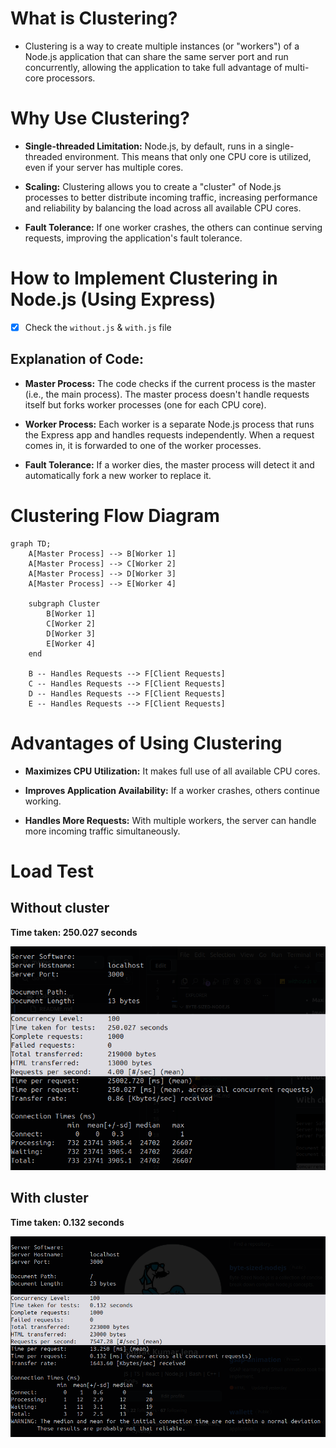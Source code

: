 # What is Clustering?

- Clustering is a way to create multiple instances (or "workers") of a Node.js application that can share the same server port and run concurrently, allowing the application to take full advantage of multi-core processors.

# Why Use Clustering?

- **Single-threaded Limitation:** Node.js, by default, runs in a single-threaded environment. This means that only one CPU core is utilized, even if your server has multiple cores.

- **Scaling:** Clustering allows you to create a "cluster" of Node.js processes to better distribute incoming traffic, increasing performance and reliability by balancing the load across all available CPU cores.

- **Fault Tolerance:** If one worker crashes, the others can continue serving requests, improving the application's fault tolerance.

# How to Implement Clustering in Node.js (Using Express)

- [x] Check the `without.js` & `with.js` file

## Explanation of Code:

- **Master Process:** The code checks if the current process is the master (i.e., the main process). The master process doesn't handle requests itself but forks worker processes (one for each CPU core).

- **Worker Process:** Each worker is a separate Node.js process that runs the Express app and handles requests independently. When a request comes in, it is forwarded to one of the worker processes.

- **Fault Tolerance:** If a worker dies, the master process will detect it and automatically fork a new worker to replace it.

# Clustering Flow Diagram

```mermaid
graph TD;
    A[Master Process] --> B[Worker 1]
    A[Master Process] --> C[Worker 2]
    A[Master Process] --> D[Worker 3]
    A[Master Process] --> E[Worker 4]

    subgraph Cluster
        B[Worker 1]
        C[Worker 2]
        D[Worker 3]
        E[Worker 4]
    end

    B -- Handles Requests --> F[Client Requests]
    C -- Handles Requests --> F[Client Requests]
    D -- Handles Requests --> F[Client Requests]
    E -- Handles Requests --> F[Client Requests]

```

# Advantages of Using Clustering

- **Maximizes CPU Utilization:** It makes full use of all available CPU cores.

- **Improves Application Availability:** If a worker crashes, others continue working.

- **Handles More Requests:** With multiple workers, the server can handle more incoming traffic simultaneously.

# Load Test

## Without cluster

**Time taken: 250.027 seconds**

<img src="without.png" alt="without cluster loadtest result" />

## With cluster

**Time taken: 0.132 seconds**

<img src="with.png" alt="with cluster loadtest result" />
